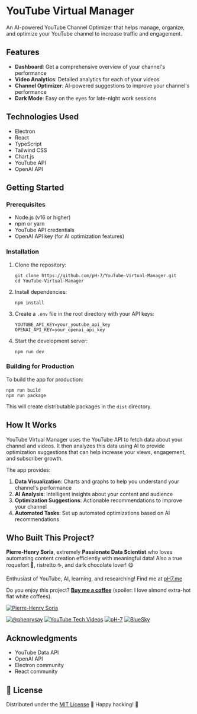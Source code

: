# YouTube Virtual Manager

An AI-powered YouTube Channel Optimizer that helps manage, organize, and optimize your YouTube channel to increase traffic and engagement.

## Features

- **Dashboard**: Get a comprehensive overview of your channel's performance
- **Video Analytics**: Detailed analytics for each of your videos
- **Channel Optimizer**: AI-powered suggestions to improve your channel's performance
- **Dark Mode**: Easy on the eyes for late-night work sessions

## Technologies Used

- Electron
- React
- TypeScript
- Tailwind CSS
- Chart.js
- YouTube API
- OpenAI API

## Getting Started

### Prerequisites

- Node.js (v16 or higher)
- npm or yarn
- YouTube API credentials
- OpenAI API key (for AI optimization features)

### Installation

1. Clone the repository:
   ```
   git clone https://github.com/pH-7/YouTube-Virtual-Manager.git
   cd YouTube-Virtual-Manager
   ```

2. Install dependencies:
   ```
   npm install
   ```

3. Create a `.env` file in the root directory with your API keys:
   ```
   YOUTUBE_API_KEY=your_youtube_api_key
   OPENAI_API_KEY=your_openai_api_key
   ```

4. Start the development server:
   ```
   npm run dev
   ```

### Building for Production

To build the app for production:

```
npm run build
npm run package
```

This will create distributable packages in the `dist` directory.

## How It Works

YouTube Virtual Manager uses the YouTube API to fetch data about your channel and videos. It then analyzes this data using AI to provide optimization suggestions that can help increase your views, engagement, and subscriber growth.

The app provides:

1. **Data Visualization**: Charts and graphs to help you understand your channel's performance
2. **AI Analysis**: Intelligent insights about your content and audience
3. **Optimization Suggestions**: Actionable recommendations to improve your channel
4. **Automated Tasks**: Set up automated optimizations based on AI recommendations


## Who Built This Project?

**Pierre-Henry Soria**, extremely **Passionate Data Scientist** who loves automating content creation efficiently with meaningful data! Also a true roquefort 🧀, ristretto ☕️, and dark chocolate lover! 😋

Enthusiast of YouTube, AI, learning, and researching! Find me at [pH7.me](https://ph7.me)

Do you enjoy this project? **[Buy me a coffee](https://ko-fi.com/phenry)** (spoiler: I love almond extra-hot flat white coffees).

[![Pierre-Henry Soria](https://s.gravatar.com/avatar/a210fe61253c43c869d71eaed0e90149?s=200)](https://ph7.me "Pierre-Henry Soria's personal website")

[![@phenrysay][x-icon]](https://x.com/phenrysay "Follow Me on X") [![YouTube Tech Videos][youtube-icon]](https://www.youtube.com/@pH7Programming "My YouTube Tech Channel") [![pH-7][github-icon]](https://github.com/pH-7 "Follow Me on GitHub") [![BlueSky][bsky-icon]](https://bsky.app/profile/ph7s.bsky.social "Follow Me on BlueSky")


## Acknowledgments

- YouTube Data API
- OpenAI API
- Electron community
- React community


## 📄 License

Distributed under the [MIT License](LICENSE.md) 🎉 Happy hacking! 🤠


<!-- GitHub's Markdown reference links -->
[x-icon]: https://img.shields.io/badge/x-000000?style=for-the-badge&logo=x
[bsky-icon]: https://img.shields.io/badge/BlueSky-00A8E8?style=for-the-badge&logo=bluesky&logoColor=white
[youtube-icon]: https://img.shields.io/badge/YouTube-FF0000?style=for-the-badge&logo=youtube&logoColor=white
[github-icon]: https://img.shields.io/badge/GitHub-100000?style=for-the-badge&logo=github&logoColor=white
